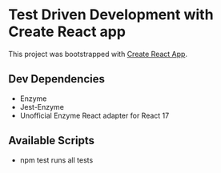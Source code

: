 # Test Driven Development with Create React app

This project was bootstrapped with [Create React App](https://github.com/facebook/create-react-app).

## Dev Dependencies
- Enzyme
- Jest-Enzyme
- Unofficial Enzyme React adapter for React 17

## Available Scripts
- npm test runs all tests

